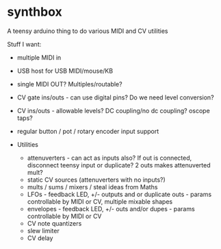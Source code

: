 # synthbox
A teensy arduino thing to do various MIDI and CV utilities

Stuff I want:
* multiple MIDI in
* USB host for USB MIDI/mouse/KB
* single MIDI OUT?  Multiples/routable?

* CV gate ins/outs - can use digital pins?  Do we need level conversion?
* CV ins/outs - allowable levels?  DC coupling/no dc coupling?  oscope taps?

* regular button / pot / rotary encoder input support

* Utilities
  - attenuverters - can act as inputs also?  If out is connected, disconnect teensy input or duplicate?  2 outs makes attenuverted mult?
  - static CV sources (attenuverters with no inputs?)
  - mults / sums / mixers / steal ideas from Maths
  - LFOs - feedback LED, +/- outputs and or duplicate outs - params controllable by MIDI or CV, multiple mixable shapes
  - envelopes - feedback LED, +/- outs and/or dupes - params controllable by MIDI or CV
  - CV note quantizers
  - slew limiter
  - CV delay
  